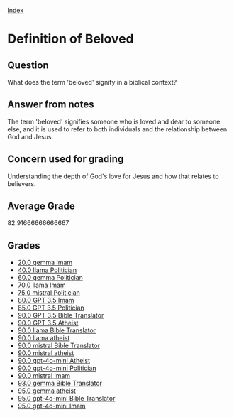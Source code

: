 
[Index](../../index.md)
# Definition of Beloved
## Question
What does the term 'beloved' signify in a biblical context?

## Answer from notes
The term 'beloved' signifies someone who is loved and dear to someone else, and it is used to refer to both individuals and the relationship between God and Jesus.

## Concern used for grading
Understanding the depth of God's love for Jesus and how that relates to believers.

## Average Grade
82.91666666666667

## Grades
 * [20.0 gemma Imam](../answers/gemma_Imam/Definition_of_Beloved.md)
 * [40.0 llama Politician](../answers/llama_Politician/Definition_of_Beloved.md)
 * [60.0 gemma Politician](../answers/gemma_Politician/Definition_of_Beloved.md)
 * [70.0 llama Imam](../answers/llama_Imam/Definition_of_Beloved.md)
 * [75.0 mistral Politician](../answers/mistral_Politician/Definition_of_Beloved.md)
 * [80.0 GPT 3.5 Imam](../answers/GPT_3.5_Imam/Definition_of_Beloved.md)
 * [85.0 GPT 3.5 Politician](../answers/GPT_3.5_Politician/Definition_of_Beloved.md)
 * [90.0 GPT 3.5 Bible Translator](../answers/GPT_3.5_Bible_Translator/Definition_of_Beloved.md)
 * [90.0 GPT 3.5 Atheist](../answers/GPT_3.5_Atheist/Definition_of_Beloved.md)
 * [90.0 llama Bible Translator](../answers/llama_Bible_Translator/Definition_of_Beloved.md)
 * [90.0 llama atheist](../answers/llama_atheist/Definition_of_Beloved.md)
 * [90.0 mistral Bible Translator](../answers/mistral_Bible_Translator/Definition_of_Beloved.md)
 * [90.0 mistral atheist](../answers/mistral_atheist/Definition_of_Beloved.md)
 * [90.0 gpt-4o-mini Atheist](../answers/gpt-4o-mini_Atheist/Definition_of_Beloved.md)
 * [90.0 gpt-4o-mini Politician](../answers/gpt-4o-mini_Politician/Definition_of_Beloved.md)
 * [90.0 mistral Imam](../answers/mistral_Imam/Definition_of_Beloved.md)
 * [93.0 gemma Bible Translator](../answers/gemma_Bible_Translator/Definition_of_Beloved.md)
 * [95.0 gemma atheist](../answers/gemma_atheist/Definition_of_Beloved.md)
 * [95.0 gpt-4o-mini Bible Translator](../answers/gpt-4o-mini_Bible_Translator/Definition_of_Beloved.md)
 * [95.0 gpt-4o-mini Imam](../answers/gpt-4o-mini_Imam/Definition_of_Beloved.md)
